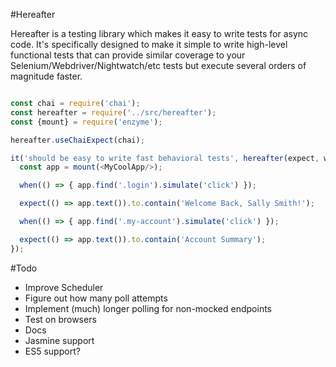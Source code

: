 #Hereafter

Hereafter is a testing library which makes it easy to write tests for async code. It's specifically designed to make it simple to write high-level functional tests that can provide similar coverage to your Selenium/Webdriver/Nightwatch/etc tests but execute several orders of magnitude faster.

```javascript

const chai = require('chai');
const hereafter = require('../src/hereafter');
const {mount} = require('enzyme');

hereafter.useChaiExpect(chai);

it('should be easy to write fast behavioral tests', hereafter(expect, when) => {
  const app = mount(<MyCoolApp/>);

  when(() => { app.find('.login').simulate('click') });

  expect(() => app.text()).to.contain('Welcome Back, Sally Smith!');

  when(() => { app.find('.my-account').simulate('click') });  

  expect(() => app.text()).to.contain('Account Summary');
});

```

#Todo
- Improve Scheduler
- Figure out how many poll attempts
- Implement (much) longer polling for non-mocked endpoints
- Test on browsers
- Docs
- Jasmine support
- ES5 support?